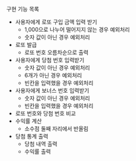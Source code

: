 구현 기능 목록
- 사용자에게 로또 구입 금액 입력 받기
  - 1,000으로 나누어 떨어지지 않는 경우 예외처리
  - 숫자 값이 아닌 경우 예외처리
- 로또 발급
  - 로또 번호 오름차순으로 출력
- 사용자에게 당첨 번호 입력받기
  - 숫자 값이 아닌 경우 예외처리
  - 6개가 아닌 경우 예외처리
  - 빈칸을 입력했을 경우 예외처리
- 사용자에게 보너스 번호 입력받기
  - 숫자 값이 아닌 경우 예외처리
  - 빈칸을 입력했을 경우 예외처리
- 로또 번호와 당첨 번호 비교
- 수익률 계산
  - 소수점 둘째 자리에서 반올림
- 당첨 통계 출력
  - 당첨 내역 출력
  - 수익률 출력
